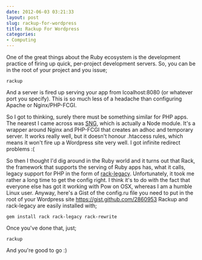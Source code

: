 ```yaml
---
date: 2012-06-03 03:21:33
layout: post
slug: rackup-for-wordpress
title: Rackup For Wordpress
categories:
- Computing
---
```


<p>One of the great things about the Ruby ecosystem is the development practice of firing up quick, per-project development servers. So, you can be in the root of your project and you issue;</p>

<p><code>rackup</code></p>

<p>And a server is fired up serving your app from lcoalhost:8080 (or whatever port you specify). This is so much less of a headache than configuring Apache or Nginx/PHP-FCGI.</p>

<p>So I got to thinking, surely there must be something similar for PHP apps. The nearest I came across was <a href="https://bitbucket.org/ravelsoft/node-sng">SNG</a>, which is actually a Node module. It's a wrapper around Nginx and PHP-FCGI that creates an adhoc and temporary server. It works really well, but it doesn't honour .htaccess rules, which means it won't fire up a Wordpress site very well. I got infinite redirect problems :(</p>

<p>So then I thought I'd dig around in the Ruby world and it turns out that Rack, the framework that supports the serving of Ruby apps has, what it calls, legacy support for PHP in the form of <a href="https://github.com/eric1234/rack-legacy">rack-legacy</a>. Unfortunately, it took me rather a long time to get the config right. I think it's to do with the fact that everyone else has got it working with Pow on OSX, whereas I am a humble Linux user. Anyway, here's a Gist of the config.ru file you need to put in the root of your Wordpress site <a href="https://gist.github.com/2860953">https://gist.github.com/2860953</a> Rackup and rack-legacy are easily installed with;</p>

<p><code>gem install rack rack-legacy rack-rewrite</code></p>

<p>Once you've done that, just;</p>

<p><code>rackup</code></p>

<p>And you're good to go :)</p>